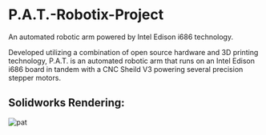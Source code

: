 # P.A.T.-Robotix-Project
An automated robotic arm powered by Intel Edison i686 technology.

Developed utilizing a combination of open source hardware and 3D printing technology, P.A.T. is an automated robotic arm that runs on an Intel Edison i686 board in tandem with a CNC Sheild V3 powering several precision stepper motors.

## Solidworks Rendering: ##
![pat](https://raw.githubusercontent.com/matthew17754/P.A.T.-Robotic-Arm/master/Schematics/Solidworks_Rendering.PNG)
